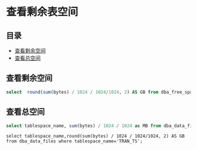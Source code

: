 # 查看剩余表空间

## 目录

-   [查看剩余空间](#查看剩余空间)
-   [查看总空间](#查看总空间)

## 查看剩余空间

```sql
select  round(sum(bytes) / 1024 / 1024/1024, 2) AS GB from dba_free_space where tablespace_name='TRAN_TS';
```

## 查看总空间

```sql
select tablespace_name, sum(bytes) / 1024 / 1024 as MB from dba_data_files where tablespace_name='TRAN_TS';
```

```纯文本
select tablespace_name,round(sum(bytes) / 1024 / 1024/1024, 2) AS GB from dba_data_files where tablespace_name='TRAN_TS';
```
